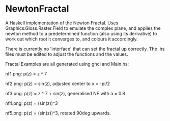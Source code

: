 # NewtonFractal
A Haskell implementation of the Newton Fractal. Uses Graphics.Gloss.Raster.Field to emulate the complex plane, and applies the newton method to a predetermined function (also using its derivative) to work out which root it converges to, and colours it accordingly.

There is currently no 'interface' that can set the fractal up correctly. The .hs files must be edited to adjust the functions and the values.

Fractal Examples are all generated using ghci and Main.hs:

nf1.png: p(z) = z ^ 7

nf2.png: p(z) = sin(z), adjusted center to x = -pi/2

nf3.png: p(z) = z ^ 7 + sin(z), generalised NF with a = 0.8

nf4.png: p(z) = (sin(z))^3

nf5.png: p(z) = (sin(z))^3, rotated 90deg upwards.

